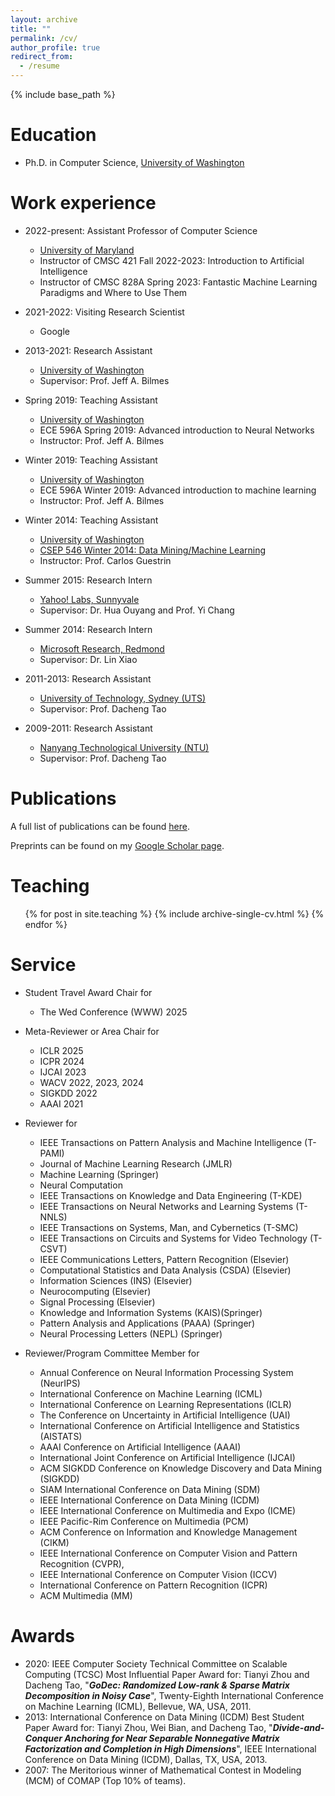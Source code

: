 ```yaml
---
layout: archive
title: ""
permalink: /cv/
author_profile: true
redirect_from:
  - /resume
---
```


{% include base_path %}

Education
======
<!-- * B.S. in Automatic Control, Beijing Institute of Technology, 2004-2008 -->
* Ph.D. in Computer Science, [University of Washington](https://www.washington.edu/)
<!-- * B.Eng. in Automatic Control, [Beijing Institute of Technology](https://english.bit.edu.cn/) -->

Work experience
======
* 2022-present: Assistant Professor of Computer Science
  * [University of Maryland](https://www.umd.edu/)
  * Instructor of CMSC 421 Fall 2022-2023: Introduction to Artificial Intelligence
  * Instructor of CMSC 828A Spring 2023: Fantastic Machine Learning Paradigms and Where to Use Them

* 2021-2022: Visiting Research Scientist
  * Google

* 2013-2021: Research Assistant
  * [University of Washington](https://www.washington.edu/)
  * Supervisor: Prof. Jeff A. Bilmes

* Spring 2019: Teaching Assistant
  * [University of Washington](https://www.washington.edu/)
  * ECE 596A Spring 2019: Advanced introduction to Neural Networks
  * Instructor: Prof. Jeff A. Bilmes

* Winter 2019: Teaching Assistant
  * [University of Washington](https://www.washington.edu/)
  * ECE 596A Winter 2019: Advanced introduction to machine learning
  * Instructor: Prof. Jeff A. Bilmes

* Winter 2014: Teaching Assistant
  * [University of Washington](https://www.washington.edu/)
  * [CSEP 546 Winter 2014: Data Mining/Machine Learning](https://courses.cs.washington.edu/courses/csep546/14wi/)
  * Instructor: Prof. Carlos Guestrin

* Summer 2015: Research Intern
  * [Yahoo! Labs, Sunnyvale](https://research.yahoo.com/)
  * Supervisor: Dr. Hua Ouyang and Prof. Yi Chang

* Summer 2014: Research Intern
  * [Microsoft Research, Redmond](https://www.microsoft.com/en-us/research/)
  * Supervisor: Dr. Lin Xiao

* 2011-2013: Research Assistant
  * [University of Technology, Sydney (UTS)](https://www.uts.edu.au/)
  * Supervisor: Prof. Dacheng Tao

* 2009-2011: Research Assistant
  * [Nanyang Technological University (NTU)](https://www.ntu.edu.sg/Pages/home.aspx)
  * Supervisor: Prof. Dacheng Tao

Publications
======
A full list of publications can be found [here](https://tianyizhou.github.io/publications/).

Preprints can be found on my [Google Scholar page](https://scholar.google.com/citations?hl=en&user=OKvgizMAAAAJ&view_op=list_works&sortby=pubdate).

<!--   <ul>{% for post in site.publications %}
    {% include archive-single-cv.html %}
  {% endfor %}</ul> -->
  
Teaching
======
  <ul>{% for post in site.teaching %}
    {% include archive-single-cv.html %}
  {% endfor %}</ul>
  
Service
======
* Student Travel Award Chair for
  * The Wed Conference (WWW) 2025

* Meta-Reviewer or Area Chair for
  * ICLR 2025
  * ICPR 2024
  * IJCAI 2023
  * WACV 2022, 2023, 2024
  * SIGKDD 2022
  * AAAI 2021

* Reviewer for 
  * IEEE Transactions on Pattern Analysis and Machine Intelligence (T-PAMI)
  * Journal of Machine Learning Research (JMLR)
  * Machine Learning (Springer)
  * Neural Computation
  * IEEE Transactions on Knowledge and Data Engineering (T-KDE)
  * IEEE Transactions on Neural Networks and Learning Systems (T-NNLS)
  * IEEE Transactions on Systems, Man, and Cybernetics (T-SMC)
  * IEEE Transactions on Circuits and Systems for Video Technology (T-CSVT)
  * IEEE Communications Letters, Pattern Recognition (Elsevier)
  * Computational Statistics and Data Analysis (CSDA) (Elsevier)
  * Information Sciences (INS) (Elsevier)
  * Neurocomputing (Elsevier)
  * Signal Processing (Elsevier)
  * Knowledge and Information Systems (KAIS)(Springer)
  * Pattern Analysis and Applications (PAAA) (Springer)
  * Neural Processing Letters (NEPL) (Springer)

* Reviewer/Program Committee Member for 
  * Annual Conference on Neural Information Processing System (NeurIPS) 
  * International Conference on Machine Learning (ICML) 
  * International Conference on Learning Representations (ICLR) 
  * The Conference on Uncertainty in Artificial Intelligence (UAI) 
  * International Conference on Artificial Intelligence and Statistics (AISTATS)
  * AAAI Conference on Artificial Intelligence (AAAI) 
  * International Joint Conference on Artificial Intelligence (IJCAI)
  * ACM SIGKDD Conference on Knowledge Discovery and Data Mining (SIGKDD)
  * SIAM International Conference on Data Mining (SDM) 
  * IEEE International Conference on Data Mining (ICDM)
  * IEEE International Conference on Multimedia and Expo (ICME) 
  * IEEE Pacific-Rim Conference on Multimedia (PCM)
  * ACM Conference on Information and Knowledge Management (CIKM)
  * IEEE International Conference on Computer Vision and Pattern Recognition (CVPR), 
  * IEEE International Conference on Computer Vision (ICCV)
  * International Conference on Pattern Recognition (ICPR)
  * ACM Multimedia (MM)

Awards
======
* 2020: IEEE Computer Society Technical Committee on Scalable Computing (TCSC) Most Influential Paper Award for: Tianyi Zhou and Dacheng Tao, "***GoDec: Randomized Low-rank & Sparse Matrix Decomposition in Noisy Case***", Twenty-Eighth International Conference on Machine Learning (ICML), Bellevue, WA, USA, 2011.
* 2013: International Conference on Data Mining (ICDM) Best Student Paper Award for: Tianyi Zhou, Wei Bian, and Dacheng Tao, "***Divide-and-Conquer Anchoring for Near Separable Nonnegative Matrix Factorization and Completion in High Dimensions***", IEEE International Conference on Data Mining (ICDM), Dallas, TX, USA, 2013. 
* 2007: The Meritorious winner of Mathematical Contest in Modeling (MCM) of COMAP (Top 10% of teams).
